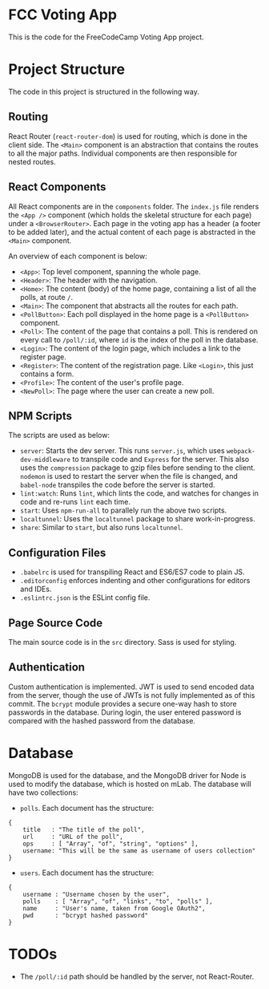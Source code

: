 # FCC Voting App
This is the code for the FreeCodeCamp Voting App project.

# Project Structure
The code in this project is structured in the following way.  

## Routing
React Router (`react-router-dom`) is used for routing, which is done in the client side. The `<Main>` component is an abstraction that contains the routes to all the major paths. Individual components are then responsible for nested routes.

## React Components
All React components are in the `components` folder. The `index.js` file renders the `<App />` component (which holds the skeletal structure for each page) under a `<BrowserRouter>`. Each page in the voting app has a header (a footer to be added later), and the actual content of each page is abstracted in the `<Main>` component.  

An overview of each component is below:
* `<App>`: Top level component, spanning the whole page.
* `<Header>`: The header with the navigation.
* `<Home>`: The content (body) of the home page, containing a list of all the polls, at route `/`.
* `<Main>`: The component that abstracts all the routes for each path.
* `<PollButton>`: Each poll displayed in the home page is a `<PollButton>` component.
* `<Poll>`: The content of the page that contains a poll. This is rendered on every call to `/poll/:id`, where `id` is the index of the poll in the database.
* `<Login>`: The content of the login page, which includes a link to the register page.
* `<Register>`: The content of the registration page. Like `<Login>`, this just contains a form.
* `<Profile>`: The content of the user's profile page.
* `<NewPoll>`: The page where the user can create a new poll.

## NPM Scripts
The scripts are used as below:
* `server`: Starts the dev server. This runs `server.js`, which uses `webpack-dev-middleware` to transpile code and `Express` for the server. This also uses the `compression` package to gzip files before sending to the client. `nodemon` is used to restart the server when the file is changed, and `babel-node` transpiles the code before the server is started.
* `lint:watch`: Runs `lint`, which lints the code, and watches for changes in code and re-runs `lint` each time.
* `start`: Uses `npm-run-all` to parallely run the above two scripts.
* `localtunnel`: Uses the `localtunnel` package to share work-in-progress.
* `share`: Similar to `start`, but also runs `localtunnel`.

## Configuration Files
* `.babelrc` is used for transpiling React and ES6/ES7 code to plain JS.
* `.editorconfig` enforces indenting and other configurations for editors and IDEs.
* `.eslintrc.json` is the ESLint config file.

## Page Source Code
The main source code is in the `src` directory. Sass is used for styling.

## Authentication
Custom authentication is implemented. JWT is used to send encoded data from the server, though the use of JWTs is not fully implemented as of this commit. The `bcrypt` module provides a secure one-way hash to store passwords in the database. During login, the user entered password is compared with the hashed password from the database.

# Database
MongoDB is used for the database, and the MongoDB driver for Node is used to modify the database, which is hosted on mLab. The database will have two collections:
* `polls`. Each document has the structure:
```
{
    title   : "The title of the poll",
    url     : "URL of the poll",
    ops     : [ "Array", "of", "string", "options" ],
    username: "This will be the same as username of users collection"
}
```
* `users`. Each document has the structure:
```
{
    username : "Username chosen by the user",
    polls    : [ "Array", "of", "links", "to", "polls" ],
    name     : "User's name, taken from Google OAuth2",
    pwd      : "bcrypt hashed password"
}
```

# TODOs
* The `/poll/:id` path should be handled by the server, not React-Router.
